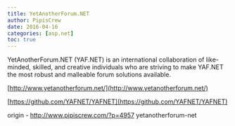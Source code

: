 ```yaml
---
title: YetAnotherForum.NET
author: PipisCrew
date: 2016-04-16
categories: [asp.net]
toc: true
---
```


YetAnotherForum.NET (YAF.NET) is an international collaboration of like-minded, skilled, and creative individuals who are striving to make YAF.NET the most robust and malleable forum solutions available.

[http://www.yetanotherforum.net/](http://www.yetanotherforum.net/)

[https://github.com/YAFNET/YAFNET](https://github.com/YAFNET/YAFNET)

origin - http://www.pipiscrew.com/?p=4957 yetanotherforum-net